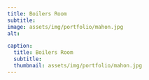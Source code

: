 ```yaml
---
title: Boilers Room
subtitle: 
image: assets/img/portfolio/mahon.jpg
alt: 

caption:
  title: Boilers Room
  subtitle: 
  thumbnail: assets/img/portfolio/mahon.jpg
---
```

